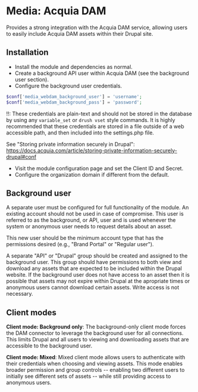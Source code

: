 # Media: Acquia DAM

Provides a strong integration with the Acquia DAM service, allowing users to easily include Acquia DAM assets within their Drupal site.

## Installation

* Install the module and dependencies as normal.
* Create a background API user within Acquia DAM (see the background user section).
* Configure the background user credentials.

```php
$conf['media_webdam_background_user'] = 'username';
$conf['media_webdam_background_pass'] = 'password';
```

!!: These credentials are plain-text and should not be stored in the database by using any `variable_set` or `drush vset` style commands. It is highly recommended that these credentials are stored in a file outside of a web accessible path, and then included into the settings.php file.

See "Storing private information securely in Drupal": https://docs.acquia.com/article/storing-private-information-securely-drupal#conf

* Visit the module configuration page and set the Client ID and Secret.
* Configure the organization domain if different from the default.


## Background user

A separate user must be configured for full functionality of the module. An existing account should not be used in case of compromise. This user is referred to as the background, or API, user and is used whenever the system or anonymous user needs to request details about an asset.

This new user should be the minimum account type that has the permissions desired (e.g., "Brand Portal" or "Regular user").

A separate "API" or "Drupal" group should be created and assigned to the background user. This group should have permissions to both view and download any assets that are expected to be included within the Drupal website. If the background user does not have access to an asset then it is possible that assets may not expire within Drupal at the apropriate times or anonymous users cannot download certain assets. Write access is not necessary.

## Client modes

**Client mode: Background only**: The background-only client mode forces the DAM connector to leverage the background user for all connections. This limits Drupal and all users to viewing and downloading assets that are accessible to the background user.

**Client mode: Mixed**: Mixed client mode allows users to authenticate with their credentials when choosing and viewing assets. This mode enables broader permission and group controls -- enabling two different users to initially see different sets of assets -- while still providing access to anonymous users.
